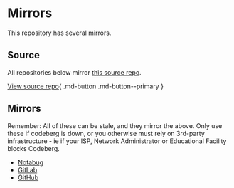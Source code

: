 # Mirrors

This repository has several mirrors.

## Source

All repositories below mirror [this source repo](https://codeberg.org/Expo/sbjs).

[View source repo](https://codeberg.org/Expo/sbjs){ .md-button .md-button--primary }

## Mirrors

Remember: All of these can be stale, and they mirror the above. Only use these if codeberg is down, or you otherwise must rely on 3rd-party infrastructure - ie if your ISP, Network Administrator or Educational Facility blocks Codeberg.

- [Notabug](https://notabug.org/Expo/sbjs)
- [GitLab](https://gitlab.com/ExponentialWorkload/sbjs)
- [GitHub](https://github.com/Exponential-Workload/sandboxjs)

